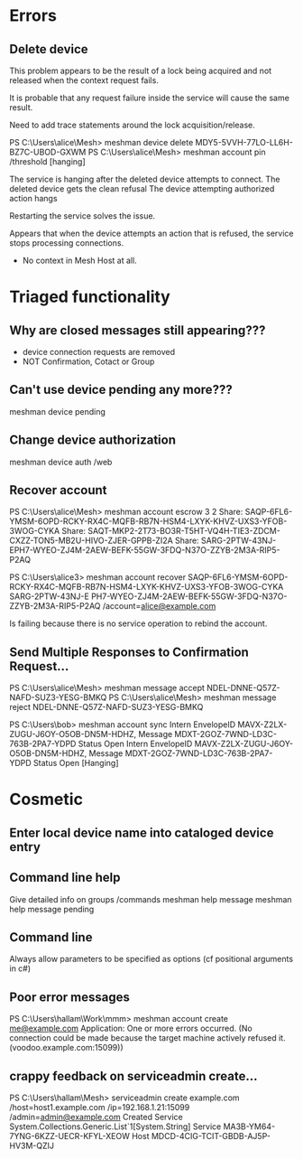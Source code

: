 # Errors


## Delete device


This problem appears to be the result of a lock being acquired and not released when the
context request fails.

It is probable that any request failure inside the service will cause the same result.

Need to add trace statements around the lock acquisition/release.





PS C:\Users\alice\Mesh> meshman device delete  MDY5-5VVH-77LO-LL6H-BZ7C-UBOD-GXWM
PS C:\Users\alice\Mesh> meshman account pin /threshold
[hanging]


The service is hanging after the deleted device attempts to connect.
The deleted device gets the clean refusal
The device attempting authorized action hangs

Restarting the service solves the issue.

Appears that when the device attempts an action that is refused, the service stops processing connections.


- No context in Mesh Host at all.


# Triaged functionality

## Why are closed messages still appearing???

* device connection requests are removed
* NOT Confirmation, Cotact or Group


## Can't use device pending any more???

 meshman device pending

## Change device authorization

meshman device auth /web


## Recover account

PS C:\Users\alice\Mesh> meshman account escrow 3 2
Share: SAQP-6FL6-YMSM-6OPD-RCKY-RX4C-MQFB-RB7N-HSM4-LXYK-KHVZ-UXS3-YFOB-3WOG-CYKA
Share: SAQT-MKP2-2T73-BO3R-T5HT-VQ4H-TIE3-ZDCM-CXZZ-TON5-MB2U-HIVO-ZJER-GPPB-ZI2A
Share: SARG-2PTW-43NJ-EPH7-WYEO-ZJ4M-2AEW-BEFK-55GW-3FDQ-N37O-ZZYB-2M3A-RIP5-P2AQ

PS C:\Users\alice3> meshman account recover SAQP-6FL6-YMSM-6OPD-RCKY-RX4C-MQFB-RB7N-HSM4-LXYK-KHVZ-UXS3-YFOB-3WOG-CYKA  SARG-2PTW-43NJ-E
PH7-WYEO-ZJ4M-2AEW-BEFK-55GW-3FDQ-N37O-ZZYB-2M3A-RIP5-P2AQ /account=alice@example.com


Is failing because there is no service operation to rebind the account.

## Send Multiple Responses to Confirmation Request...


PS C:\Users\alice\Mesh> meshman message accept NDEL-DNNE-Q57Z-NAFD-SUZ3-YESG-BMKQ
PS C:\Users\alice\Mesh> meshman message reject NDEL-DNNE-Q57Z-NAFD-SUZ3-YESG-BMKQ


PS C:\Users\bob> meshman account sync
Intern EnvelopeID MAVX-Z2LX-ZUGU-J6OY-O5OB-DN5M-HDHZ, Message MDXT-2GOZ-7WND-LD3C-763B-2PA7-YDPD Status Open
Intern EnvelopeID MAVX-Z2LX-ZUGU-J6OY-O5OB-DN5M-HDHZ, Message MDXT-2GOZ-7WND-LD3C-763B-2PA7-YDPD Status Open
[Hanging]



# Cosmetic

## Enter local device name into cataloged device entry




## Command line help

Give detailed info on groups /commands
meshman help message
meshman help message pending


## Command line
Always allow parameters to be specified as options (cf positional arguments in c#)



## Poor error messages

PS C:\Users\hallam\Work\mmm> meshman account create me@example.com
Application: One or more errors occurred. (No connection could be made because the target machine actively refused it. (voodoo.example.com:15099))


## crappy feedback on serviceadmin create...
PS C:\Users\hallam\Mesh> serviceadmin create example.com /host=host1.example.com /ip=192.168.1.21:15099 /admin=admin@example.com
Created Service System.Collections.Generic.List`1[System.String]
  Service MA3B-YM64-7YNG-6KZZ-UECR-KFYL-XEOW
  Host MDCD-4CIG-TCIT-GBDB-AJ5P-HV3M-QZIJ